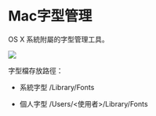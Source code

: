 # Mac字型管理
OS X 系統附屬的字型管理工具。

![](https://d2mxuefqeaa7sj.cloudfront.net/s_1F96DDF1AD20992120EB67B2B6636E9CE141D07110F9F89D04D6E808D449508A_1473559579116_file.png)


字型檔存放路徑：


- 系統字型
    /Library/Fonts


- 個人字型
    /Users/<使用者>/Library/Fonts

